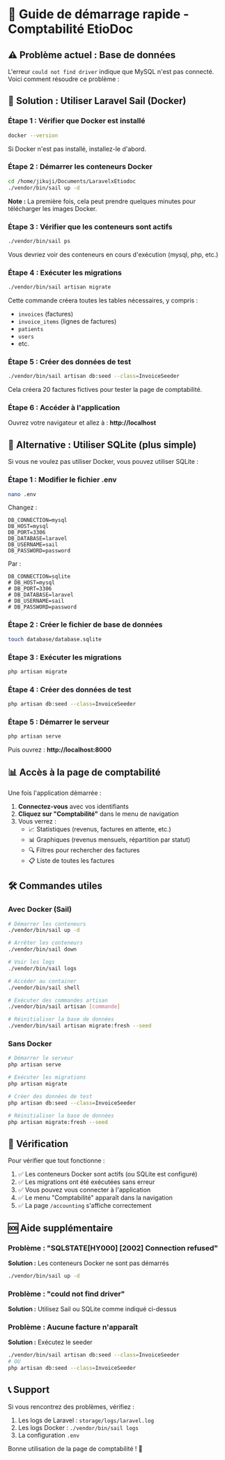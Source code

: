 # 🚀 Guide de démarrage rapide - Comptabilité EtioDoc

## ⚠️ Problème actuel : Base de données

L'erreur `could not find driver` indique que MySQL n'est pas connecté. Voici comment résoudre ce problème :

## 🔧 Solution : Utiliser Laravel Sail (Docker)

### Étape 1 : Vérifier que Docker est installé

```bash
docker --version
```

Si Docker n'est pas installé, installez-le d'abord.

### Étape 2 : Démarrer les conteneurs Docker

```bash
cd /home/jikuji/Documents/LaravelxEtiodoc
./vendor/bin/sail up -d
```

**Note :** La première fois, cela peut prendre quelques minutes pour télécharger les images Docker.

### Étape 3 : Vérifier que les conteneurs sont actifs

```bash
./vendor/bin/sail ps
```

Vous devriez voir des conteneurs en cours d'exécution (mysql, php, etc.)

### Étape 4 : Exécuter les migrations

```bash
./vendor/bin/sail artisan migrate
```

Cette commande créera toutes les tables nécessaires, y compris :
- `invoices` (factures)
- `invoice_items` (lignes de factures)
- `patients`
- `users`
- etc.

### Étape 5 : Créer des données de test

```bash
./vendor/bin/sail artisan db:seed --class=InvoiceSeeder
```

Cela créera 20 factures fictives pour tester la page de comptabilité.

### Étape 6 : Accéder à l'application

Ouvrez votre navigateur et allez à : **http://localhost**

## 🔄 Alternative : Utiliser SQLite (plus simple)

Si vous ne voulez pas utiliser Docker, vous pouvez utiliser SQLite :

### Étape 1 : Modifier le fichier .env

```bash
nano .env
```

Changez :
```env
DB_CONNECTION=mysql
DB_HOST=mysql
DB_PORT=3306
DB_DATABASE=laravel
DB_USERNAME=sail
DB_PASSWORD=password
```

Par :
```env
DB_CONNECTION=sqlite
# DB_HOST=mysql
# DB_PORT=3306
# DB_DATABASE=laravel
# DB_USERNAME=sail
# DB_PASSWORD=password
```

### Étape 2 : Créer le fichier de base de données

```bash
touch database/database.sqlite
```

### Étape 3 : Exécuter les migrations

```bash
php artisan migrate
```

### Étape 4 : Créer des données de test

```bash
php artisan db:seed --class=InvoiceSeeder
```

### Étape 5 : Démarrer le serveur

```bash
php artisan serve
```

Puis ouvrez : **http://localhost:8000**

## 📊 Accès à la page de comptabilité

Une fois l'application démarrée :

1. **Connectez-vous** avec vos identifiants
2. **Cliquez sur "Comptabilité"** dans le menu de navigation
3. Vous verrez :
   - 📈 Statistiques (revenus, factures en attente, etc.)
   - 📊 Graphiques (revenus mensuels, répartition par statut)
   - 🔍 Filtres pour rechercher des factures
   - 📋 Liste de toutes les factures

## 🛠️ Commandes utiles

### Avec Docker (Sail)

```bash
# Démarrer les conteneurs
./vendor/bin/sail up -d

# Arrêter les conteneurs
./vendor/bin/sail down

# Voir les logs
./vendor/bin/sail logs

# Accéder au container
./vendor/bin/sail shell

# Exécuter des commandes artisan
./vendor/bin/sail artisan [commande]

# Réinitialiser la base de données
./vendor/bin/sail artisan migrate:fresh --seed
```

### Sans Docker

```bash
# Démarrer le serveur
php artisan serve

# Exécuter les migrations
php artisan migrate

# Créer des données de test
php artisan db:seed --class=InvoiceSeeder

# Réinitialiser la base de données
php artisan migrate:fresh --seed
```

## 🎯 Vérification

Pour vérifier que tout fonctionne :

1. ✅ Les conteneurs Docker sont actifs (ou SQLite est configuré)
2. ✅ Les migrations ont été exécutées sans erreur
3. ✅ Vous pouvez vous connecter à l'application
4. ✅ Le menu "Comptabilité" apparaît dans la navigation
5. ✅ La page `/accounting` s'affiche correctement

## 🆘 Aide supplémentaire

### Problème : "SQLSTATE[HY000] [2002] Connection refused"

**Solution :** Les conteneurs Docker ne sont pas démarrés
```bash
./vendor/bin/sail up -d
```

### Problème : "could not find driver"

**Solution :** Utilisez Sail ou SQLite comme indiqué ci-dessus

### Problème : Aucune facture n'apparaît

**Solution :** Exécutez le seeder
```bash
./vendor/bin/sail artisan db:seed --class=InvoiceSeeder
# OU
php artisan db:seed --class=InvoiceSeeder
```

## 📞 Support

Si vous rencontrez des problèmes, vérifiez :
1. Les logs de Laravel : `storage/logs/laravel.log`
2. Les logs Docker : `./vendor/bin/sail logs`
3. La configuration `.env`

Bonne utilisation de la page de comptabilité ! 🎉
